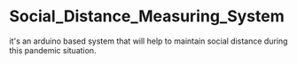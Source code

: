 # Social_Distance_Measuring_System
it's an arduino based system that will help to maintain social distance during this pandemic situation.
